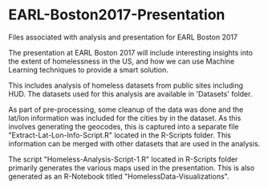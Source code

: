 # EARL-Boston2017-Presentation
Files associated with analysis and presentation for EARL Boston 2017

The presentation at EARL Boston 2017 will include interesting insights into the extent of homelessness in the US, and how we can use Machine Learning techniques to provide a smart solution.

This includes analysis of homeless datasets from public sites including HUD.  The datasets used for this analysis are available in 'Datasets' folder.

As part of pre-processing, some cleanup of the data was done and the lat/lon information was included for the cities by in the dataset.  As this involves generating the geocodes, this is captured into a separate file "Extract-Lat-Lon-Info-Script.R" located in the R-Scripts folder.  This information can be merged with other datasets that are used in the analysis.

The script "Homeless-Analysis-Script-1.R" located in R-Scripts folder primarily generates the various maps used in the presentation.  This is also generated as an R-Notebook titled "HomelessData-Visualizations".

